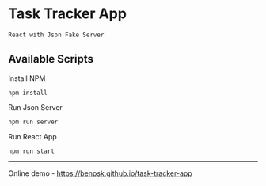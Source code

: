 # Task Tracker App 
`React with Json Fake Server`

## Available Scripts 

Install NPM 

```
npm install 
```

Run Json Server
```
npm run server
```

Run React App
```
npm run start
```
---

Online demo - https://benpsk.github.io/task-tracker-app